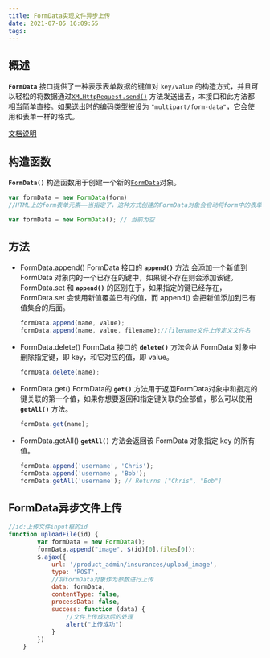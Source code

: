 ```yaml
---
title: FormData实现文件异步上传
date: 2021-07-05 16:09:55
tags:
---
```


## 概述
**`FormData`** 接口提供了一种表示表单数据的键值对 `key/value` 的构造方式，并且可以轻松的将数据通过[`XMLHttpRequest.send()`](https://developer.mozilla.org/zh-CN/docs/Web/API/XMLHttpRequest/send) 方法发送出去，本接口和此方法都相当简单直接。如果送出时的编码类型被设为 `"multipart/form-data"`，它会使用和表单一样的格式。


[文档说明](https://developer.mozilla.org/zh-CN/docs/Web/API/FormData)

## 构造函数
**`FormData()`** 构造函数用于创建一个新的[`FormData`](https://developer.mozilla.org/zh-CN/docs/Web/API/FormData)对象。

```javascript
var formData = new FormData(form)
//HTML上的form表单元素——当指定了，这种方式创建的FormData对象会自动将form中的表单值也包含进去，包括文件内容也会被编码之后包含进去。

var formData = new FormData(); // 当前为空
```

## 方法

- FormData.append()
FormData 接口的 **`append()`** 方法 会添加一个新值到 FormData 对象内的一个已存在的键中，如果键不存在则会添加该键。
FormData.set 和 **`append()`** 的区别在于，如果指定的键已经存在， FormData.set 会使用新值覆盖已有的值，而 append() 会把新值添加到已有值集合的后面。
    ```javascript
    formData.append(name, value);
    formData.append(name, value, filename);//filename文件上传定义文件名
    ```
- FormData.delete()
FormData 接口的 **`delete()`** 方法会从 FormData 对象中删除指定键，即 key，和它对应的值，即 value。
    ```javascript
    formData.delete(name);
    ```
- FormData.get()
FormData的 **`get()`** 方法用于返回FormData对象中和指定的键关联的第一个值，如果你想要返回和指定键关联的全部值，那么可以使用 **`getAll()`** 方法。
    ```javascript
    formData.get(name); 
    ```
- FormData.getAll()
**`getAll()`** 方法会返回该 FormData 对象指定 key 的所有值。
    ```javascript
    formData.append('username', 'Chris');
    formData.append('username', 'Bob');
    formData.getAll('username'); // Returns ["Chris", "Bob"]
    ```

## FormData异步文件上传
```javascript
//id:上传文件input框的id
function uploadFile(id) {
        var formData = new FormData();
        formData.append("image", $(id)[0].files[0]);
        $.ajax({
            url: '/product_admin/insurances/upload_image',
            type: 'POST',
            //将formData对象作为参数进行上传
            data: formData,
            contentType: false,
            processData: false,
            success: function (data) {
                //文件上传成功后的处理
                alert("上传成功")
            }
        })
    }

```